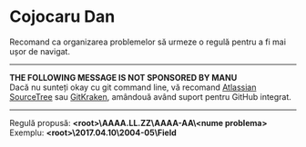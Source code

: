 ﻿# Cojocaru Dan
 Recomand ca organizarea problemelor să urmeze o regulă pentru a fi mai ușor de navigat.

 ---
 **THE FOLLOWING MESSAGE IS NOT SPONSORED BY MANU**  
 Dacă nu sunteți okay cu git command line, vă recomand [Atlassian SourceTree](https://www.sourcetreeapp.com/) sau [GitKraken](https://www.gitkraken.com/), amândouă având suport pentru GitHub integrat.

 ---
 Regulă propusă: **\<root\>\\AAAA.LL.ZZ\\AAAA-AA\\\<nume problema\>**  
 Exemplu: **\<root\>\\2017.04.10\\2004-05\\Field**